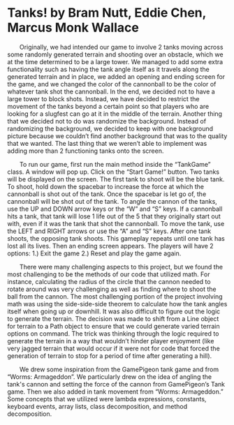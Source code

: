 # Tanks! by Bram Nutt, Eddie Chen, Marcus Monk Wallace

&emsp;&emsp;Originally, we had intended our game to involve 2 tanks moving across some randomly generated terrain and shooting over an obstacle, which we at the time determined to be a large tower. We managed to add some extra functionality such as having the tank angle itself as it travels along the generated terrain and in place, we added an opening and ending screen for the game, and we changed the color of the cannonball to be the color of whatever tank shot the cannonball. In the end, we decided not to have a large tower to block shots. Instead, we have decided to restrict the movement of the tanks beyond a certain point so that players who are looking for a slugfest can go at it in the middle of the terrain. Another thing that we decided not to do was randomize the background. Instead of randomizing the background, we decided to keep with one background picture because we couldn’t find another background that was to the quality that we wanted. The last thing that we weren’t able to implement was adding more than 2 functioning tanks onto the screen.
  
&emsp;&emsp;To run our game, first run the main method inside the “TankGame” class. A window will pop up. Click on the “Start Game!” button. Two tanks will be displayed on the screen. The first tank to shoot will be the blue tank. To shoot, hold down the spacebar to increase the force at which the cannonball is shot out of the tank. Once the spacebar is let go of, the cannonball will be shot out of the tank. To angle the cannon of the tanks, use the UP and DOWN arrow keys or the “W” and “S” keys. If a cannonball hits a tank, that tank will lose 1 life out of the 5 that they originally start out with, even if it was the tank that shot the cannonball. To move the tank, use the LEFT and RIGHT arrows or use the “A” and “S” keys. After one tank shoots, the opposing tank shoots. This gameplay repeats until one tank has lost all its lives. Then an ending screen appears. The players will have 2 options: 1.) Exit the game 2.) Reset and play the game again.
  
&emsp;&emsp;There were many challenging aspects to this project, but we found the most challenging to be the methods of our code that utilized math. For instance, calculating the radius of the circle that the cannon needed to rotate around was very challenging as well as finding where to shoot the ball from the cannon. The most challenging portion of the project involving math was using the side-side-side theorem to calculate how the tank angles itself when going up or downhill. It was also difficult to figure out the logic to generate the terrain. The decision was made to shift from a Line object for terrain to a Path object to ensure that we could generate varied terrain options on command. The trick was thinking through the logic required to generate the terrain in a way that wouldn’t hinder player enjoyment (like very jagged terrain that would occur if it were not for code that forced the generation of terrain to stop for a period of time after generating a hill).
    
&emsp;&emsp;We drew some inspiration from the GamePigeon tank game and from “Worms: Armageddon”. We particularly drew on the idea of angling the tank's cannon and setting the force of the cannon from GamePigeon’s Tank game. Then we also added in tank movement from “Worms: Armageddon.” Some concepts that we utilized were lambda expressions, constants, keyboard events, array lists, class decomposition, and method decomposition.
